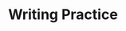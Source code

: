 ---
title: Writing Practice

source:
- title: Common Core Basics
  subject: Social Studies
  chapter: 4
  toc_type: Lesson Review
  toc_number: 4.2
  pages: 158 - 161

questions:
  - number: 1
    text: >
      Despite the fact that the League of Nations failed in its primary goal of preventing another world war, Americans were willing to join the United Nations following World War II. Write a paragraph explaining why you think the outlook of Americans had changed.
    choice:
      - option: blank
    answer:
      - text: 
        
layout: cc_review
---
